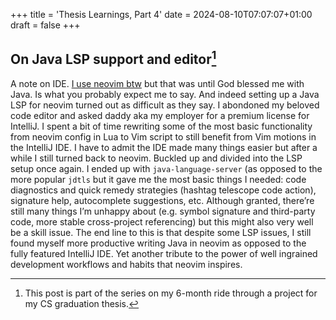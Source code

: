 +++
title = 'Thesis Learnings, Part 4'
date = 2024-08-10T07:07:07+01:00
draft = false
+++

## On Java LSP support and editor[^1]

A note on IDE. [I use neovim btw](https://github.com/letieu/btw.nvim?tab=readme-ov-file) but that was until God blessed me with Java. Is what you probably expect me to say. And indeed setting up a Java LSP for neovim turned out as difficult as they say. I abondoned my beloved code editor and asked daddy aka my employer for a premium license for IntelliJ. I spent a bit of time rewriting some of the most basic functionality from neovim config in Lua to Vim script to still benefit from Vim motions in the IntelliJ IDE. I have to admit the IDE made many things easier but after a while I still turned back to neovim. Buckled up and divided into the LSP setup once again. I ended up with `java-language-server` (as opposed to the more popular `jdtls` but it gave me the most basic things I needed: code diagnostics and quick remedy strategies (hashtag telescope code action), signature help, autocomplete suggestions, etc. Although granted, there’re still many things I’m unhappy about (e.g. symbol signature and third-party code, more stable cross-project referencing) but this might also very well be a skill issue.
The end line to this is that despite some LSP issues, I still found myself more productive writing Java in neovim as opposed to the fully featured IntelliJ IDE. Yet another tribute to the power of well ingrained development workflows and habits that neovim inspires.

[^1]: This post is part of the series on my 6-month ride through a project for my CS graduation thesis.
